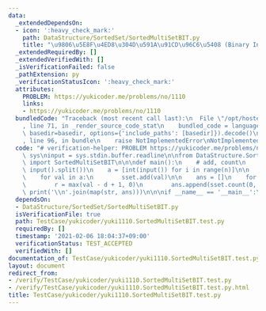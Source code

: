 ```yaml
---
data:
  _extendedDependsOn:
  - icon: ':heavy_check_mark:'
    path: DataStructure/SortedSet/SortedMultiSetBIT.py
    title: "\u9806\u5E8F\u4ED8\u304D\u591A\u91CD\u96C6\u5408 (Binary Indexed Tree)"
  _extendedRequiredBy: []
  _extendedVerifiedWith: []
  _isVerificationFailed: false
  _pathExtension: py
  _verificationStatusIcon: ':heavy_check_mark:'
  attributes:
    PROBLEM: https://yukicoder.me/problems/no/1110
    links:
    - https://yukicoder.me/problems/no/1110
  bundledCode: "Traceback (most recent call last):\n  File \"/opt/hostedtoolcache/Python/3.10.4/x64/lib/python3.10/site-packages/onlinejudge_verify/documentation/build.py\"\
    , line 71, in _render_source_code_stat\n    bundled_code = language.bundle(stat.path,\
    \ basedir=basedir, options={'include_paths': [basedir]}).decode()\n  File \"/opt/hostedtoolcache/Python/3.10.4/x64/lib/python3.10/site-packages/onlinejudge_verify/languages/python.py\"\
    , line 96, in bundle\n    raise NotImplementedError\nNotImplementedError\n"
  code: "# verification-helper: PROBLEM https://yukicoder.me/problems/no/1110\nimport\
    \ sys\ninput = sys.stdin.buffer.readline\n\nfrom DataStructure.SortedSet.SortedMultiSetBIT\
    \ import SortedMultiSetBIT\n\n\ndef main():\n    # add, count\n    n, d = map(int,\
    \ input().split())\n    a = [int(input()) for i in range(n)]\n\n    sset = SortedMultiSetBIT(a)\n\
    \    for val in a:\n        sset.add(val)\n\n    ans = []\n    for val in a:\n\
    \        r = max(val - d + 1, 0)\n        ans.append(sset.count(0, r))\n\n   \
    \ print('\\n'.join(map(str, ans)))\n\n\nif __name__ == '__main__':\n    main()\n"
  dependsOn:
  - DataStructure/SortedSet/SortedMultiSetBIT.py
  isVerificationFile: true
  path: TestCase/yukicoder/yuki1110.SortedMultiSetBIT.test.py
  requiredBy: []
  timestamp: '2021-02-06 18:04:37+09:00'
  verificationStatus: TEST_ACCEPTED
  verifiedWith: []
documentation_of: TestCase/yukicoder/yuki1110.SortedMultiSetBIT.test.py
layout: document
redirect_from:
- /verify/TestCase/yukicoder/yuki1110.SortedMultiSetBIT.test.py
- /verify/TestCase/yukicoder/yuki1110.SortedMultiSetBIT.test.py.html
title: TestCase/yukicoder/yuki1110.SortedMultiSetBIT.test.py
---
```

